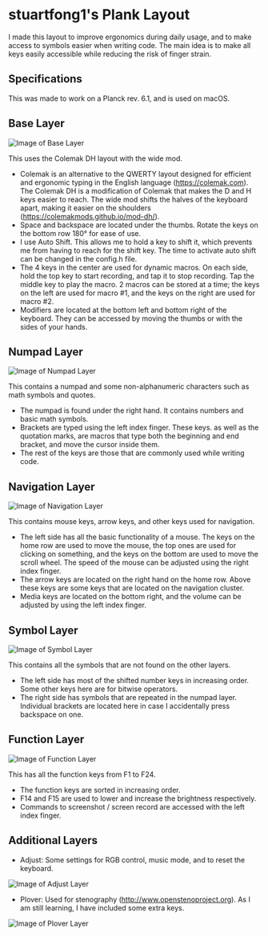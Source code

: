 # stuartfong1's Plank Layout

I made this layout to improve ergonomics during daily usage, and to make access to symbols easier when writing code. The main idea is to make all keys easily accessible while reducing the risk of finger strain. 

## Specifications
This was made to work on a Planck rev. 6.1, and is used on macOS.

## Base Layer

![Image of Base Layer](https://i.imgur.com/XO7sgv4.png)

This uses the Colemak DH layout with the wide mod.

- Colemak is an alternative to the QWERTY layout designed for efficient and ergonomic typing in the English language (https://colemak.com). The Colemak DH is a modification of Colemak that makes the D and H keys easier to reach. The wide mod shifts the halves of the keyboard apart, making it easier on the shoulders (https://colemakmods.github.io/mod-dh/).
- Space and backspace are located under the thumbs. Rotate the keys on the bottom row 180° for ease of use.
- I use Auto Shift. This allows me to hold a key to shift it, which prevents me from having to reach for the shift key. The time to activate auto shift can be changed in the config.h file.
- The 4 keys in the center are used for dynamic macros. On each side, hold the top key to start recording, and tap it to stop recording. Tap the middle key to play the macro. 2 macros can be stored at a time; the keys on the left are used for macro #1, and the keys on the right are used for macro #2.
- Modifiers are located at the bottom left and bottom right of the keyboard. They can be accessed by moving the thumbs or with the sides of your hands.

## Numpad Layer

![Image of Numpad Layer](https://i.imgur.com/dPzvYM6.png)

This contains a numpad and some non-alphanumeric characters such as math symbols and quotes.

- The numpad is found under the right hand. It contains numbers and basic math symbols.
- Brackets are typed using the left index finger. These keys. as well as the quotation marks, are macros that type both the beginning and end bracket, and move the cursor inside them.
- The rest of the keys are those that are commonly used while writing code.

## Navigation Layer

![Image of Navigation Layer](https://i.imgur.com/Mr4EQbW.png)

This contains mouse keys, arrow keys, and other keys used for navigation.

- The left side has all the basic functionality of a mouse. The keys on the home row are used to move the mouse, the top ones are used for clicking on something, and the keys on the bottom are used to move the scroll wheel. The speed of the mouse can be adjusted using the right index finger.
- The arrow keys are located on the right hand on the home row. Above these keys are some keys that are located on the navigation cluster.
- Media keys are located on the bottom right, and the volume can be adjusted by using the left index finger.

## Symbol Layer

![Image of Symbol Layer](https://i.imgur.com/1ny1x9H.png)

This contains all the symbols that are not found on the other layers.

- The left side has most of the shifted number keys in increasing order. Some other keys here are for bitwise operators.
- The right side has symbols that are repeated in the numpad layer. Individual brackets are located here in case I accidentally press backspace on one.

## Function Layer

![Image of Function Layer](https://i.imgur.com/Sc3qUs3.png)

This has all the function keys from F1 to F24.

- The function keys are sorted in increasing order.
- F14 and F15 are used to lower and increase the brightness respectively.
- Commands to screenshot / screen record are accessed with the left index finger.

## Additional Layers

- Adjust: Some settings for RGB control, music mode, and to reset the keyboard.

![Image of Adjust Layer](https://i.imgur.com/gjxXXqj.png)

- Plover: Used for stenography (http://www.openstenoproject.org). As I am still learning, I have included some extra keys.

![Image of Plover Layer](https://i.imgur.com/uoSHgIC.png)


